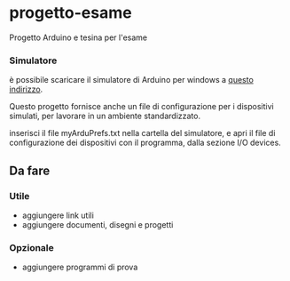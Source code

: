 # progetto-esame
Progetto Arduino e tesina per l'esame

### Simulatore
è possibile scaricare il simulatore di Arduino per windows a [questo indirizzo](https://www.sites.google.com/site/unoardusim/services).

Questo progetto fornisce anche un file di configurazione per i dispositivi simulati, per lavorare in un ambiente standardizzato.

inserisci il file myArduPrefs.txt nella cartella del simulatore, e apri il file di configurazione dei dispositivi con il programma, dalla sezione I/O devices.

## Da fare
### Utile
* aggiungere link utili
* aggiungere documenti, disegni e progetti

### Opzionale
* aggiungere programmi di prova
